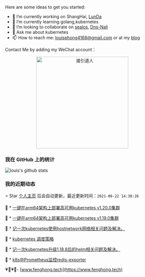 Here are some ideas to get you started:

- 🔭 I’m currently working on ShangHai,  [LunDa](https://www.learnta.com/) 
- 🌱 I’m currently learning golang,kubernetes
- 👯 I’m looking to collaborate on [sealos](https://github.com/fanux/sealos), [Dns-Nali](https://github.com/zu1k/nali/pull/16)
- 💬 Ask me about kubernetes
- 📫 How to reach me: louisehong4168@gmail.com or at my [blog](https://www.fenghong.tech/)

Contact Me by adding my WeChat account：
<div align="center">
  <p>
    
  <img src="https://www.fenghong.tech/images/images/wechat-qrcode.png" width="300" alt="接引道人" />

  </p>
</div>

### 我在 GitHub 上的统计

![louis's github stats](https://github-readme-stats.vercel.app/api?username=oldthreefeng&show_icons=true&hide_border=false)

<!--events start -->

### 我的近期动态

⭐️ Star [个人主页](https://github.com/oldthreefeng/oldthreefeng) 后会自动更新，最近更新时间：`2021-06-22 14:30:26`

📝 *  [一键在arm64架构上部署高可用kubernetes v1.20.0集群](https://www.fenghong.tech/blog/kubernetes/sealos-install-arm64-1.20/)

 
📝 *  [一键在arm64架构上部署高可用kubernetes v1.19.0集群](https://www.fenghong.tech/blog/kubernetes/sealos-install-arm64/)

 
📝 *  [记一次kubernetes使用hostnetwork网络相关问题及解决。](https://www.fenghong.tech/blog/kubernetes/kubernetes-dns-error-withhostnetwork/)

 
📝 *  [kubernetes 调度策略](https://www.fenghong.tech/blog/kubernetes/kubernetes-taints-tolerations/)

 
📝 *  [记一次kubernetes升级1.18.8后的helm相关问题及解决。](https://www.fenghong.tech/blog/kubernetes/kubernetes-1.18-helm-upgrade-error/)

 
📝 *  [k8s中Prometheus监控redis-exporter](https://www.fenghong.tech/blog/kubernetes/kubernetes-prometheus-redis-exporter/)

 


<!--events end -->

 💗🌙💗🌙- [www.fenghong.tech](https://www.fenghong.tech)
